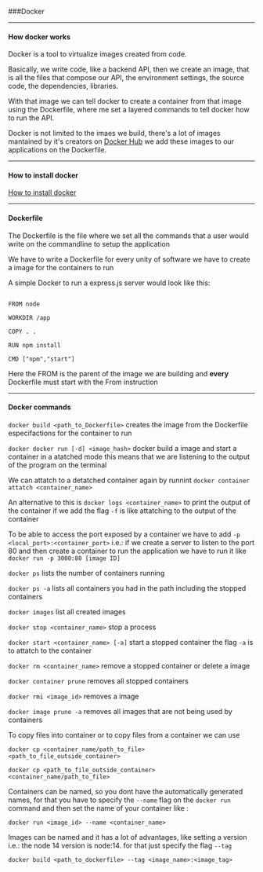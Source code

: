 ###Docker

---

#### How docker works


Docker is a tool to virtualize images created from code.

Basically, we write code, like a backend API, then we create an image, that is
all the files that compose our API, the environment settings, 
the source code, the dependencies, libraries.

With that image we can tell docker to create a container from that image 
using the Dockerfile, where me set a layered commands to tell docker how
to run the API.

Docker is not limited to the imaes we build, there's a lot of images mantained
by it's creators on [Docker Hub](https://hub.docker.com/) we add these images
to our applications on the Dockerfile.

---

#### How to install docker

[How to install docker](https://docs.docker.com/get-docker/)

---

#### Dockerfile

The Dockerfile is the file where we set all the commands that a user 
would write on the commandline to setup the application

We have to write a Dockerfile for every unity of software we have to 
create a image for the containers to run

A simple Docker to run a express.js server would look like this:

```

FROM node

WORKDIR /app

COPY . .

RUN npm install

CMD ["npm","start"]

```

Here the FROM is the parent of the image we are building and **every**
Dockerfile must start with the From instruction


---

#### Docker commands

`docker build <path_to_Dockerfile>` creates the image from the Dockerfile especifactions 
for the container to run

`docker docker run [-d] <image_hash>` docker build a image and start a container in a atatched mode
this means that we are listening to the output of the program on the terminal

We can attatch to a detatched container again by runnint `docker container attatch <container_name>`

An alternative to this is `docker logs <container_name>` to print the output of the container 
if we add the flag `-f` is like attatching to the output of the container 

To be able to access the port exposed by a container we have to add `-p <local_port>:<container_port>`
i.e.: if we create a server to listen to the port 80 and then create a container to run the application
we have to run it like `docker run -p 3000:80 [image ID]`

`docker ps` lists the number of containers running

`docker ps -a` lists all containers you had in the path including the stopped containers

`docker images` list all created images

`docker stop <container_name>` stop a process

`docker start <container_name> [-a]` start a stopped container the flag `-a` is to attatch to the container

`docker rm <container_name>` remove a stopped container or delete a image

`docker container prune` removes all stopped containers

`docker rmi <image_id>` removes a image

`docker image prune -a` removes all images that are not being used by containers

To copy files into container or to copy files from a container we can use 

`docker cp <container_name/path_to_file> <path_to_file_outside_container>`

`docker cp <path_to_file_outside_container> <container_name/path_to_file>`

Containers can be named, so you dont have the automatically generated names,
for that you have to specify the `--name` flag on the `docker run` command  and then set the name of your container
like :

`docker run <image_id> --name <container_name>`

Images can be named and it has a lot of advantages, like setting a version i.e.: the node 14 version is node:14.
for that just specify the flag `--tag`

`docker build <path_to_dockerfile> --tag <image_name>:<image_tag>`
